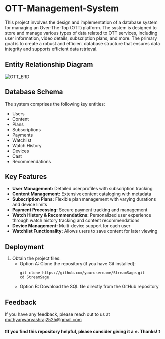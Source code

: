 # OTT-Management-System
This project involves the design and implementation of a database system for managing an Over-The-Top (OTT) platform. The system is designed to store and manage various types of data related to OTT services, including user information, video details, subscription plans, and more. The primary goal is to create a robust and efficient database structure that ensures data integrity and supports efficient data retrieval.
## Entity Relationship Diagram
![OTT_ERD](https://github.com/Yashraj-Muthyapwar/OTT-Management-System/assets/76719689/7984f1b7-3951-49ba-86ab-6c6039964983)
## Database Schema
The system comprises the following key entities:
- Users
- Content
- Plans
- Subscriptions
- Payments
- Watchlist
- Watch History
- Devices
- Cast
- Recommendations
## Key Features
- **User Management:** Detailed user profiles with subscription tracking
- **Content Management:** Extensive content cataloging with metadata
- **Subscription Plans:** Flexible plan management with varying durations and device limits
- **Payment Processing:** Secure payment tracking and management
- **Watch History & Recommendations:** Personalized user experience through watch history tracking and content recommendations
- **Device Management:** Multi-device support for each user
- **Watchlist Functionality:** Allows users to save content for later viewing
## Deployment 
1. Obtain the project files:
   - Option A: Clone the repository (if you have Git installed):
     ```
     git clone https://github.com/yourusername/StreamSage.git
     cd StreamSage
     ```
   - Option B: Download the SQL file directly from the GitHub repository

## Feedback
If you have any feedback, please reach out to us at muthyapwaryashraj2525@gmail.com. 
#### ❗If you find this repository helpful, please consider giving it a ⭐. Thanks! ❗

